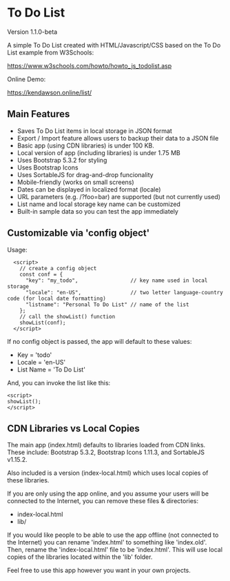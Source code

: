 # To Do List 
Version 1.1.0-beta 

A simple To Do List created with HTML/Javascript/CSS based on the To Do List example from W3Schools:

<a href="https://www.w3schools.com/howto/howto_js_todolist.asp" target="_blank">https://www.w3schools.com/howto/howto_js_todolist.asp</a>

Online Demo: 

<a href="https://kendawson.online/list/" target="_blank">https://kendawson.online/list/</a>

## Main Features

* Saves To Do List items in local storage in JSON format
* Export / Import feature allows users to backup their data to a JSON file
* Basic app (using CDN libraries) is under 100 KB.
* Local version of app (including libraries) is under 1.75 MB
* Uses Bootstrap 5.3.2 for styling
* Uses Bootstrap Icons
* Uses SortableJS for drag-and-drop funcionality
* Mobile-friendly (works on small screens)
* Dates can be displayed in localized format (locale)
* URL parameters (e.g. /?foo=bar) are supported (but not currently used)
* List name and local storage key name can be customized
* Built-in sample data so you can test the app immediately

## Customizable via 'config object'

Usage:

```
  <script>
    // create a config object
    const conf = {
      "key": "my_todo",                 // key name used in local storage
      "locale": "en-US",                // two letter language-country code (for local date formatting)
      "listname": "Personal To Do List" // name of the list
    };
    // call the showList() function
    showList(conf);
  </script>
```

If no config object is passed, the app will default to these values:
* Key = 'todo'
* Locale = 'en-US'
* List Name = 'To Do List'

And, you can invoke the list like this: 

```
<script>
showList();
</script>
```
## CDN Libraries vs Local Copies

The main app (index.html) defaults to libraries loaded from CDN links. These include: Bootstrap 5.3.2, Bootstrap Icons 1.11.3, and SortableJS v1.15.2.

Also included is a version (index-local.html) which uses local copies of these libraries. 

If you are only using the app online, and you assume your users will be connected to the Internet, you can remove these files & directories:

* index-local.html
* lib/

If you would like people to be able to use the app offline (not connected to the Internet) you can rename 'index.html' to something like 'index.old'. Then, rename the 'index-local.html' file to be 'index.html'. This will use local copies of the libraries located within the 'lib' folder. 

Feel free to use this app however you want in your own projects.


